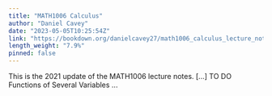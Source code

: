 ```yaml
---
title: "MATH1006 Calculus"
author: "Daniel Cavey"
date: "2023-05-05T10:25:54Z"
link: "https://bookdown.org/danielcavey27/math1006_calculus_lecture_notes/"
length_weight: "7.9%"
pinned: false
---
```


This is the 2021 update of the MATH1006 lecture notes. [...] TO DO Functions of Several Variables ...

